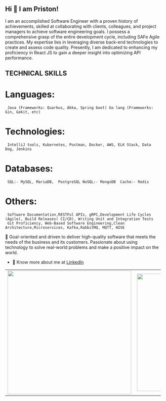## Hi 👋 I am Priston!  

I am an accomplished Software Engineer with a proven history of achievements, skilled at collaborating with clients, colleagues, and project managers to achieve software engineering goals. I possess a comprehensive grasp of the entire development cycle, including SAFe Agile practices. My expertise lies in leveraging diverse back-end technologies to create and assess code quality. Presently, I am dedicated to enhancing my proficiency in React JS to gain a deeper insight into optimizing API performance.  

## TECHNICAL SKILLS
  # Languages:
     Java (Frameworks: Quarkus, Akka, Spring boot) Go lang (Frameworks: Gin, Gokit, etc)
  # Technologies: 
     IntelliJ tools, Kubernetes, Postman, Docker, AWS, ELK Stack, Data Dog, Jenkins
  # Databases:
     SQL:- MySQL, MariaDB,  PostgreSQL NoSQL:- MongoDB  Cache:- Redis
  # Others:
     Software Documentation,RESTFul APIs, gRPC,Development Life Cycles (Agile), Build Releases( CI/CD), Writing Unit and Integration Tests
     Git Proficiency, Web-Based Software Engineering,Clean Architecture,Microservices, Kafka,RabbitMQ, MQTT, HIVE


🥅 Goal-oriented and driven to deliver high-quality software that meets the needs of the business and its customers. Passionate about using technology to solve real-world problems and make a positive impact on the world.

- 👨 Know more about me at [LinkedIn](https://www.linkedin.com/in/priston-muema-01a528142/)

<center>
  <table>
  <tr>
      <td><img width="400px" align="left" src="https://github-readme-stats.vercel.app/api?username=pristonmuema&count_private=true&show_icons=true&theme=radical&layout=compact" /></td>
      <td><img width="380px" align="left" src="https://github-readme-stats.vercel.app/api/top-langs/?username=pristonmuema&hide=html&layout=compact&theme=synthwave" /></td>
  
  </tr>   
</table>
</center>
